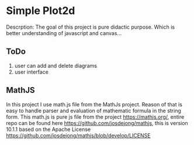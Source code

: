 # Simple Plot2d
Descrption: The goal of this project is pure didactic purpose. Which is better understanding of javascript and canvas...
## ToDo
1. user can add and delete diagrams
2. user interface
## MathJS
In this project I use math.js file from the MathJs project. Reason of that is easy to handle parser and evaluation of mathematic formula in the string form.
This math.js is pure js file from the project https://mathjs.org/, entire repo can be found here https://github.com/josdejong/mathjs, this is version 10.1.1 based on the Apache License https://github.com/josdejong/mathjs/blob/develop/LICENSE
